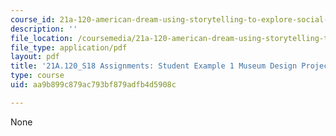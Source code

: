 ```yaml
---
course_id: 21a-120-american-dream-using-storytelling-to-explore-social-class-in-the-united-states-spring-2018
description: ''
file_location: /coursemedia/21a-120-american-dream-using-storytelling-to-explore-social-class-in-the-united-states-spring-2018/aa9b899c879ac793bf879adfb4d5908c_MIT21A_120S18_Exhibit_WriteUp1.pdf
file_type: application/pdf
layout: pdf
title: '21A.120_S18 Assignments: Student Example 1 Museum Design Project Write-Up'
type: course
uid: aa9b899c879ac793bf879adfb4d5908c

---
```

None